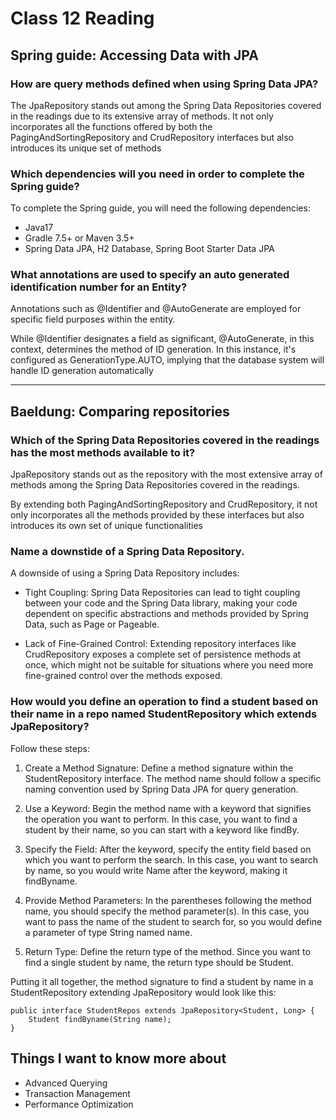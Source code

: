 # Class 12 Reading

## Spring guide: Accessing Data with JPA

### How are query methods defined when using Spring Data JPA?

The JpaRepository stands out among the Spring Data Repositories covered in the readings due to its extensive array of methods. It not only incorporates all the functions offered by both the PagingAndSortingRepository and CrudRepository interfaces but also introduces its unique set of methods

### Which dependencies will you need in order to complete the Spring guide?

To complete the Spring guide, you will need the following dependencies:

- Java17 
- Gradle 7.5+ or Maven 3.5+
- Spring Data JPA, H2 Database, Spring Boot Starter Data JPA
 
### What annotations are used to specify an auto generated identification number for an Entity?
Annotations such as @Identifier and @AutoGenerate are employed for specific field purposes within the entity.

While @Identifier designates a field as significant, @AutoGenerate, in this context, determines the method of ID generation. In this instance, it's configured as GenerationType.AUTO, implying that the database system will handle ID generation automatically

---

## Baeldung: Comparing repositories 

### Which of the Spring Data Repositories covered in the readings has the most methods available to it?

JpaRepository stands out as the repository with the most extensive array of methods among the Spring Data Repositories covered in the readings.

By extending both PagingAndSortingRepository and CrudRepository, it not only incorporates all the methods provided by these interfaces but also introduces its own set of unique functionalities

### Name a downstide of a Spring Data Repository.

A downside of using a Spring Data Repository includes:

- Tight Coupling: Spring Data Repositories can lead to tight coupling between your code and the Spring Data library, making your code dependent on specific abstractions and methods provided by Spring Data, such as Page or Pageable.

- Lack of Fine-Grained Control: Extending repository interfaces like CrudRepository exposes a complete set of persistence methods at once, which might not be suitable for situations where you need more fine-grained control over the methods exposed. 

### How would you define an operation to find a student based on their name in a repo named StudentRepository which extends JpaRepository?

Follow these steps:

1. Create a Method Signature: Define a method signature within the StudentRepository interface. The method name should follow a specific naming convention used by Spring Data JPA for query generation.

2. Use a Keyword: Begin the method name with a keyword that signifies the operation you want to perform. In this case, you want to find a student by their name, so you can start with a keyword like findBy.

3. Specify the Field: After the keyword, specify the entity field based on which you want to perform the search. In this case, you want to search by name, so you would write Name after the keyword, making it findByname.

4. Provide Method Parameters: In the parentheses following the method name, you should specify the method parameter(s). In this case, you want to pass the name of the student to search for, so you would define a parameter of type String named name.

5. Return Type: Define the return type of the method. Since you want to find a single student by name, the return type should be Student.

Putting it all together, the method signature to find a student by name in a StudentRepository extending JpaRepository would look like this:

```
public interface StudentRepos extends JpaRepository<Student, Long> {
    Student findByname(String name);
}
``` 

## Things I want to know more about

- Advanced Querying
- Transaction Management
- Performance Optimization